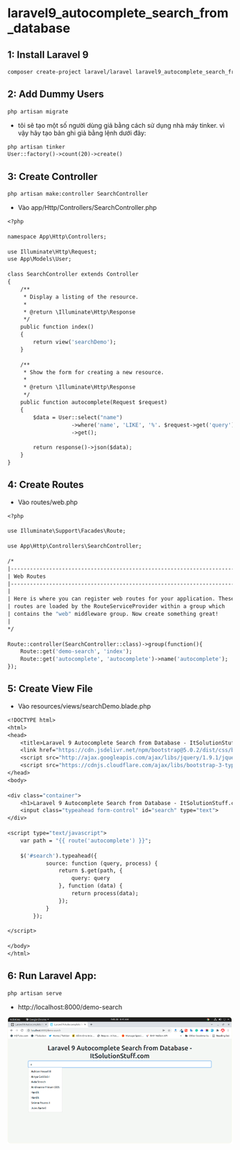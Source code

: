 # laravel9_autocomplete_search_from_database
## 1: Install Laravel 9
```Dockerfile
composer create-project laravel/laravel laravel9_autocomplete_search_from_database
```

## 2: Add Dummy Users   
```Dockerfile
php artisan migrate
```
-  tôi sẽ tạo một số người dùng giả bằng cách sử dụng nhà máy tinker. vì vậy hãy tạo bản ghi giả bằng lệnh dưới đây:
```Dockerfile
php artisan tinker 
User::factory()->count(20)->create()
```
## 3: Create Controller
```Dockerfile
php artisan make:controller SearchController
```
-  Vào  app/Http/Controllers/SearchController.php
```Dockerfile
<?php
  
namespace App\Http\Controllers;
  
use Illuminate\Http\Request;
use App\Models\User;
  
class SearchController extends Controller
{
    /**
     * Display a listing of the resource.
     *
     * @return \Illuminate\Http\Response
     */
    public function index()
    {
        return view('searchDemo');
    }
    
    /**
     * Show the form for creating a new resource.
     *
     * @return \Illuminate\Http\Response
     */
    public function autocomplete(Request $request)
    {
        $data = User::select("name")
                    ->where('name', 'LIKE', '%'. $request->get('query'). '%')
                    ->get();
     
        return response()->json($data);
    }
}
```
## 4: Create Routes 
- Vào routes/web.php
```Dockerfile
<?php
  
use Illuminate\Support\Facades\Route;
  
use App\Http\Controllers\SearchController;
  
/* 
|--------------------------------------------------------------------------
| Web Routes
|--------------------------------------------------------------------------
|
| Here is where you can register web routes for your application. These
| routes are loaded by the RouteServiceProvider within a group which
| contains the "web" middleware group. Now create something great!
|
*/
  
Route::controller(SearchController::class)->group(function(){
    Route::get('demo-search', 'index');
    Route::get('autocomplete', 'autocomplete')->name('autocomplete');
});
```
## 5: Create View File
-  Vào resources/views/searchDemo.blade.php
```Dockerfile
<!DOCTYPE html>
<html>
<head>
    <title>Laravel 9 Autocomplete Search from Database - ItSolutionStuff.com</title>
    <link href="https://cdn.jsdelivr.net/npm/bootstrap@5.0.2/dist/css/bootstrap.min.css" rel="stylesheet" integrity="sha384-EVSTQN3/azprG1Anm3QDgpJLIm9Nao0Yz1ztcQTwFspd3yD65VohhpuuCOmLASjC" crossorigin="anonymous">
    <script src="http://ajax.googleapis.com/ajax/libs/jquery/1.9.1/jquery.js"></script>
    <script src="https://cdnjs.cloudflare.com/ajax/libs/bootstrap-3-typeahead/4.0.1/bootstrap3-typeahead.min.js"></script>
</head>
<body>
     
<div class="container">
    <h1>Laravel 9 Autocomplete Search from Database - ItSolutionStuff.com</h1>   
    <input class="typeahead form-control" id="search" type="text">
</div>
     
<script type="text/javascript">
    var path = "{{ route('autocomplete') }}";
  
    $('#search').typeahead({
            source: function (query, process) {
                return $.get(path, {
                    query: query
                }, function (data) {
                    return process(data);
                });
            }
        });
  
</script>
     
</body>
</html>
```
## 6: Run Laravel App:
```Dockerfile
php artisan serve
```
- http://localhost:8000/demo-search  

![Container](img.png)
